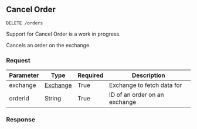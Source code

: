## Cancel Order

`DELETE /orders`

<aside class="warning">
Support for Cancel Order is a work in progress.
</aside>

Cancels an order on the exchange.

### Request

|Parameter|Type|Required|Description|
|---|---|---|---|
|exchange|[Exchange](#exchange)|True|Exchange to fetch data for|
|orderId|String|True|ID of an order on an exchange|

### Response

